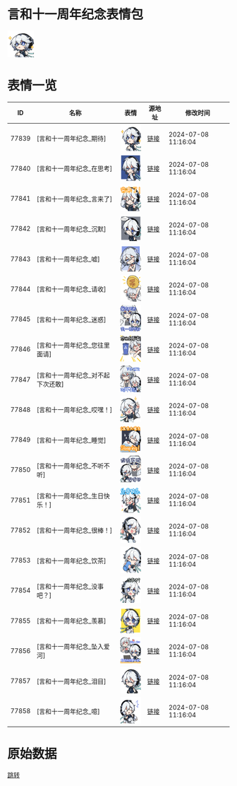 # 言和十一周年纪念表情包

<img src="./cover.png" height="60" alt="cover" />

# 表情一览

|ID|名称|表情|源地址|修改时间|
|----|----|----|----|----|
|77839|[言和十一周年纪念_期待]|<img src="./pic/077839_%5B言和十一周年纪念_期待%5D.png" height="60" alt="期待"/>|[链接](https://i0.hdslb.com/bfs/emote/7a8a6e005d213b540a2a0f3da32d8e24f4c3f869.png)|2024-07-08 11:16:04|
|77840|[言和十一周年纪念_在思考]|<img src="./pic/077840_%5B言和十一周年纪念_在思考%5D.png" height="60" alt="在思考"/>|[链接](https://i0.hdslb.com/bfs/emote/401326617dc1cc222dce4e3de03157a2cf9121f8.png)|2024-07-08 11:16:04|
|77841|[言和十一周年纪念_言来了]|<img src="./pic/077841_%5B言和十一周年纪念_言来了%5D.png" height="60" alt="言来了"/>|[链接](https://i0.hdslb.com/bfs/emote/8a1d6af57d9f1ea6f86a9585012f368c3f6cb3f9.png)|2024-07-08 11:16:04|
|77842|[言和十一周年纪念_沉默]|<img src="./pic/077842_%5B言和十一周年纪念_沉默%5D.png" height="60" alt="沉默"/>|[链接](https://i0.hdslb.com/bfs/emote/f75c710ee7176e07d940def1a0850ac9690e30ea.png)|2024-07-08 11:16:04|
|77843|[言和十一周年纪念_嘘]|<img src="./pic/077843_%5B言和十一周年纪念_嘘%5D.png" height="60" alt="嘘"/>|[链接](https://i0.hdslb.com/bfs/emote/5f503a19a81f1cf2d8a3d9aa1a97d3f58df2ec3b.png)|2024-07-08 11:16:04|
|77844|[言和十一周年纪念_请收]|<img src="./pic/077844_%5B言和十一周年纪念_请收%5D.png" height="60" alt="请收"/>|[链接](https://i0.hdslb.com/bfs/emote/451a57ae7ad906c26a4fb33026cdd3d393d014d9.png)|2024-07-08 11:16:04|
|77845|[言和十一周年纪念_迷惑]|<img src="./pic/077845_%5B言和十一周年纪念_迷惑%5D.png" height="60" alt="迷惑"/>|[链接](https://i0.hdslb.com/bfs/emote/36fd1372cedda8a988f7f77b93ed1a95afdcdcc7.png)|2024-07-08 11:16:04|
|77846|[言和十一周年纪念_您往里面请]|<img src="./pic/077846_%5B言和十一周年纪念_您往里面请%5D.png" height="60" alt="您往里面请"/>|[链接](https://i0.hdslb.com/bfs/emote/6cd19c3366ac870b1bc568b361713e06aaaa6236.png)|2024-07-08 11:16:04|
|77847|[言和十一周年纪念_对不起下次还敢]|<img src="./pic/077847_%5B言和十一周年纪念_对不起下次还敢%5D.png" height="60" alt="对不起下次还敢"/>|[链接](https://i0.hdslb.com/bfs/emote/9af27b55c1ffc2362c62ccb5c13d64a179f92cfc.png)|2024-07-08 11:16:04|
|77848|[言和十一周年纪念_哎嘿！]|<img src="./pic/077848_%5B言和十一周年纪念_哎嘿！%5D.png" height="60" alt="哎嘿！"/>|[链接](https://i0.hdslb.com/bfs/emote/2a05884335b2e21c9776072e2a1baf5057e49e8e.png)|2024-07-08 11:16:04|
|77849|[言和十一周年纪念_睡觉]|<img src="./pic/077849_%5B言和十一周年纪念_睡觉%5D.png" height="60" alt="睡觉"/>|[链接](https://i0.hdslb.com/bfs/emote/512b5d8897fdcc4b188434a783b19632fb482d5f.png)|2024-07-08 11:16:04|
|77850|[言和十一周年纪念_不听不听]|<img src="./pic/077850_%5B言和十一周年纪念_不听不听%5D.png" height="60" alt="不听不听"/>|[链接](https://i0.hdslb.com/bfs/emote/a4e01f09dd514191cdbf24f8858daa7ec5f88630.png)|2024-07-08 11:16:04|
|77851|[言和十一周年纪念_生日快乐！]|<img src="./pic/077851_%5B言和十一周年纪念_生日快乐！%5D.png" height="60" alt="生日快乐！"/>|[链接](https://i0.hdslb.com/bfs/emote/15b36a2b44f7946274e8101fa7158f4622675bfc.png)|2024-07-08 11:16:04|
|77852|[言和十一周年纪念_很棒！]|<img src="./pic/077852_%5B言和十一周年纪念_很棒！%5D.png" height="60" alt="很棒！"/>|[链接](https://i0.hdslb.com/bfs/emote/88c0ef188bd6baef04304c7412e37461c5d28c5d.png)|2024-07-08 11:16:04|
|77853|[言和十一周年纪念_饮茶]|<img src="./pic/077853_%5B言和十一周年纪念_饮茶%5D.png" height="60" alt="饮茶"/>|[链接](https://i0.hdslb.com/bfs/emote/292286fe6456c8631afe01a1f9e1163161443260.png)|2024-07-08 11:16:04|
|77854|[言和十一周年纪念_没事吧？]|<img src="./pic/077854_%5B言和十一周年纪念_没事吧？%5D.png" height="60" alt="没事吧？"/>|[链接](https://i0.hdslb.com/bfs/emote/8a01d04fd13edbcee34d1dd2238db16426035a27.png)|2024-07-08 11:16:04|
|77855|[言和十一周年纪念_羡慕]|<img src="./pic/077855_%5B言和十一周年纪念_羡慕%5D.png" height="60" alt="羡慕"/>|[链接](https://i0.hdslb.com/bfs/emote/7232db28e2837ca01e0dd4a1e6f7b1432889d0e3.png)|2024-07-08 11:16:04|
|77856|[言和十一周年纪念_坠入爱河]|<img src="./pic/077856_%5B言和十一周年纪念_坠入爱河%5D.png" height="60" alt="坠入爱河"/>|[链接](https://i0.hdslb.com/bfs/emote/11b0d3a0d6d665093e93e4f6b33e40c61ce99d7f.png)|2024-07-08 11:16:04|
|77857|[言和十一周年纪念_泪目]|<img src="./pic/077857_%5B言和十一周年纪念_泪目%5D.png" height="60" alt="泪目"/>|[链接](https://i0.hdslb.com/bfs/emote/68014feef551c9298ab26adbf43daad11c1a0244.png)|2024-07-08 11:16:04|
|77858|[言和十一周年纪念_噫]|<img src="./pic/077858_%5B言和十一周年纪念_噫%5D.png" height="60" alt="噫"/>|[链接](https://i0.hdslb.com/bfs/emote/88c3cc1736a44650ef8b57de6069736576541852.png)|2024-07-08 11:16:04|

# 原始数据

[跳转](./raw.json)

